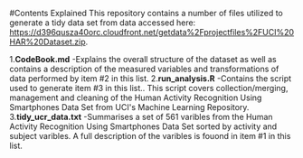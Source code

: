 #Contents Explained 
This repository contains a number of files utilized to generate a tidy data set from data accessed here: https://d396qusza40orc.cloudfront.net/getdata%2Fprojectfiles%2FUCI%20HAR%20Dataset.zip. 

1.**CodeBook.md**
-Explains the overall structure of the dataset as well as contains a description of the measured variables and transformations of data performed by item #2 in this list.
2.**run_analysis.R**
-Contains the script used to generate item #3 in this list.. This script covers collection/merging, management and cleaning of the Human Activity Recognition Using Smartphones Data Set from UCI's Machine Learning Repository. 
3.**tidy_ucr_data.txt** 
-Summarises a set of 561 varibles from the Human Activity Recognition Using Smartphones Data Set sorted by activity and subject varibles. A full description of the varibles is fouond in item #1 in this list. 

